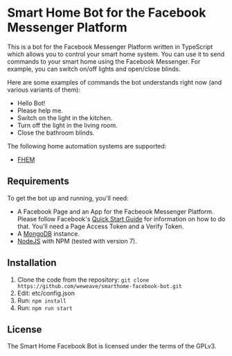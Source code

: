 # Smart Home Bot for the Facebook Messenger Platform
This is a bot for the Facebook Messenger Platform written in TypeScript which allows you to control your smart home system. You can use it to send commands to your smart home using the Facebook Messenger. For example, you can switch on/off lights and open/close blinds.

Here are some examples of commands the bot understands right now (and various variants of them):
* Hello Bot!
* Please help me.
* Switch on the light in the kitchen.
* Turn off the light in the living room.
* Close the bathroom blinds.

The following home automation systems are supported:
* [FHEM]([http://fhem.de/)

## Requirements
To get the bot up and running, you'll need:
* A Facebook Page and an App for the Facbeook Messenger Platform. Please follow Facebook's [Quick Start Guide](https://developers.facebook.com/docs/messenger-platform/guides/quick-start) for information on how to do that. You'll need a Page Access Token and a Verify Token.
* A [MongoDB](https://www.mongodb.com) instance.
* [NodeJS](https://nodejs.org) with NPM (tested with version 7).

## Installation
1. Clone the code from the repository:
   ```git clone https://github.com/weweave/smarthome-facebook-bot.git```
2. Edit: etc/config.json
3. Run: ```npm install```
3. Run: ```npm run start```

## License
The Smart Home Facebook Bot is licensed under the terms of the GPLv3.
